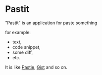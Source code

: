 # Pastit

"Pastit" is an application for paste something

for example:

* text,
* code snippet,
* some diff,
* etc.

It is like [Pastie](http://pastie.org/), [Gist](https://gist.github.com/) and so on.
